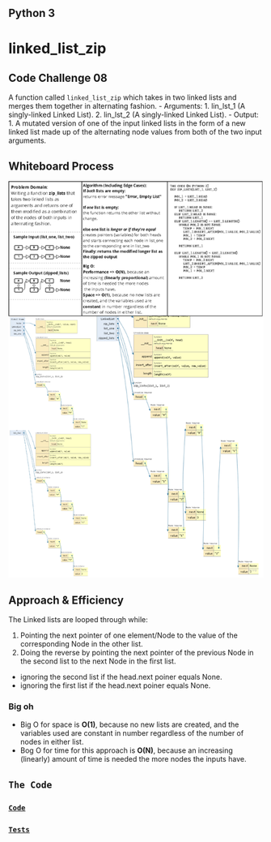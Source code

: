 ## Python 3

# **linked_list_zip**

## Code Challenge 08

A function called `linked_list_zip` which takes in two linked lists and merges them together in alternating fashion.
    - Arguments:
        1. lin_lst_1 (A singly-linked Linked List).
        2. lin_lst_2 (A singly-linked Linked List).
    - Output:
        1. A mutated version of one of the input linked lists in the form of
           a new linked list made up of the alternating node values from both of the two input arguments.

## Whiteboard Process

![whiteboard photo](./zip_lists.png)

## Approach & Efficiency

The Linked lists are looped through while:

1. Pointing the next pointer of one element/Node to the value of the corresponding Node in the other list.
2. Doing the reverse by pointing the next pointer of the previous Node in the second list to the next Node in the first list. 

- ignoring the second list if the head.next poiner equals None.
- ignoring the first list if the head.next poiner equals None.


### Big oh
- Big O for space is **O(1)**, because no new lists are created, and the variables used are constant in number
  regardless of the number of nodes in either list.
- Bog O for time for this approach is **O(N)**, because an increasing (linearly) amount of time is needed the more nodes
  the inputs have.


[//]: # ( using a *`While`* Loop & *`If-elif-else`* statements)

[//]: # (Kepping it as simple as possible, the floor division &#40;`//`&#41; was used to determine where the middle of the original/input list is, and compare the key with the item at that index.)

## **`The Code`**
### [**`Code`**](https://github.com/muayedjj/data-structures-and-algorithms/blob/7c57a74c25242890409bb5b573e4da3963773ade/data_structures_py/linked_list/linked_list_zip.py)

### [**`Tests`**](https://github.com/muayedjj/data-structures-and-algorithms/blob/7c57a74c25242890409bb5b573e4da3963773ade/data_structures_py/tests/test_linked_list_zip.py)
